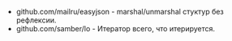 - github.com/mailru/easyjson - marshal/unmarshal стуктур без рефлексии.
- github.com/samber/lo - Итератор всего, что итерируется.
